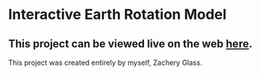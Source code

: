 # Interactive Earth Rotation Model

## This project can be viewed live on the web [here](http://unknownessence.tk/interactive_Solar_System).

This project was created entirely by myself, Zachery Glass.
